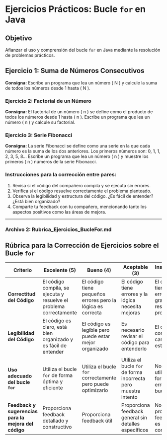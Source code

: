 # **Ejercicios Prácticos: Bucle `for` en Java**

## **Objetivo**

Afianzar el uso y comprensión del bucle `for` en Java mediante la resolución de problemas prácticos.

## **Ejercicio 1: Suma de Números Consecutivos**

**Consigna:**
Escribe un programa que lea un número \( N \) y calcule la suma de todos los números desde 1 hasta \( N \).

### **Ejercicio 2: Factorial de un Número**

**Consigna:**
El factorial de un número \( n \) se define como el producto de todos los números desde 1 hasta \( n \). Escribe un programa que lea un número \( n \) y calcule su factorial.

### **Ejercicio 3: Serie Fibonacci**

**Consigna:**
La serie Fibonacci se define como una serie en la que cada número es la suma de los dos anteriores. Los primeros números son: 0, 1, 1, 2, 3, 5, 8...
Escribe un programa que lea un número \( n \) y muestre los primeros \( n \) números de la serie Fibonacci.

### **Instrucciones para la corrección entre pares:**

1. Revisa si el código del compañero compila y se ejecuta sin errores.
2. Verifica si el código resuelve correctamente el problema planteado.
3. Observa la legibilidad y estructura del código. ¿Es fácil de entender? ¿Está bien organizado?
4. Comparte tu feedback con tu compañero, mencionando tanto los aspectos positivos como las áreas de mejora.

---

### Archivo 2: **Rubrica_Ejercicios_BucleFor.md**

## **Rúbrica para la Corrección de Ejercicios sobre el Bucle `for`**

| Criterio                                           | Excelente (5)                                                    | Bueno (4)                             | Aceptable (3)                               | Insuficiente (1-2)                                     |
|----------------------------------------------------|------------------------------------------------------------------|--------------------------------------|--------------------------------------------|-------------------------------------------------------|
| **Correctitud del Código**                         | El código compila, se ejecuta y resuelve el problema correctamente | El código tiene pequeños errores pero la lógica es correcta | El código tiene errores y la lógica necesita mejoras | El código tiene errores graves y no resuelve el problema |
| **Legibilidad del Código**                         | El código es claro, está bien organizado y es fácil de entender  | El código es legible pero puede estar mejor organizado  | Es necesario revisar el código para entenderlo    | El código es confuso y carece de estructura               |
| **Uso adecuado del bucle `for`**                   | Utiliza el bucle `for` de forma óptima y eficiente              | Utiliza el bucle `for` correctamente pero puede optimizarlo | Utiliza el bucle `for` de forma incorrecta pero muestra intento | No utiliza o utiliza de forma errónea el bucle `for`    |
| **Feedback y sugerencias para la mejora del código** | Proporciona feedback detallado y constructivo                   | Proporciona feedback útil             | Proporciona feedback general sin detalles específicos | No proporciona feedback o es poco constructivo           |
